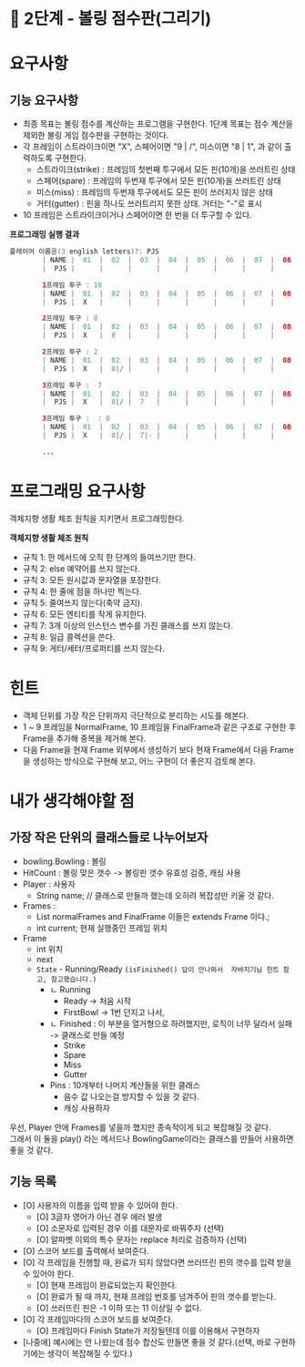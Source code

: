 # 🚀 2단계 - 볼링 점수판(그리기)

# 요구사항
## 기능 요구사항
* 최종 목표는 볼링 점수를 계산하는 프로그램을 구현한다. 1단계 목표는 점수 계산을 제외한 볼링 게임 점수판을 구현하는 것이다.
* 각 프레임이 스트라이크이면 "X", 스페어이면 "9 | /", 미스이면 "8 | 1", 과 같이 출력하도록 구현한다.
  * 스트라이크(strike) : 프레임의 첫번째 투구에서 모든 핀(10개)을 쓰러트린 상태
  * 스페어(spare) : 프레임의 두번재 투구에서 모든 핀(10개)을 쓰러트린 상태
  * 미스(miss) : 프레임의 두번재 투구에서도 모든 핀이 쓰러지지 않은 상태
  * 거터(gutter) : 핀을 하나도 쓰러트리지 못한 상태. 거터는 "-"로 표시
* 10 프레임은 스트라이크이거나 스페어이면 한 번을 더 투구할 수 있다.

**프로그래밍 실행 결과**
```java
플레이어 이름은(3 english letters)?: PJS
        | NAME |  01  |  02  |  03  |  04  |  05  |  06  |  07  |  08  |  09  |  10  |
        |  PJS |      |      |      |      |      |      |      |      |      |      |

        1프레임 투구 : 10
        | NAME |  01  |  02  |  03  |  04  |  05  |  06  |  07  |  08  |  09  |  10  |
        |  PJS |  X   |      |      |      |      |      |      |      |      |      |

        2프레임 투구 : 8
        | NAME |  01  |  02  |  03  |  04  |  05  |  06  |  07  |  08  |  09  |  10  |
        |  PJS |  X   |  8   |      |      |      |      |      |      |      |      |

        2프레임 투구 : 2
        | NAME |  01  |  02  |  03  |  04  |  05  |  06  |  07  |  08  |  09  |  10  |
        |  PJS |  X   |  8|/ |      |      |      |      |      |      |      |      |

        3프레임 투구 :  7
        | NAME |  01  |  02  |  03  |  04  |  05  |  06  |  07  |  08  |  09  |  10  |
        |  PJS |  X   |  8|/ |  7   |      |      |      |      |      |      |      |

        3프레임 투구 :  : 0
        | NAME |  01  |  02  |  03  |  04  |  05  |  06  |  07  |  08  |  09  |  10  |
        |  PJS |  X   |  8|/ |  7|- |      |      |      |      |      |      |      |

        ...
```

# 프로그래밍 요구사항
객체지향 생활 체조 원칙을 지키면서 프로그래밍한다.

**객체지향 생활 체조 원칙**
* 규칙 1: 한 메서드에 오직 한 단계의 들여쓰기만 한다.
* 규칙 2: else 예약어를 쓰지 않는다.
* 규칙 3: 모든 원시값과 문자열을 포장한다.
* 규칙 4: 한 줄에 점을 하나만 찍는다.
* 규칙 5: 줄여쓰지 않는다(축약 금지).
* 규칙 6: 모든 엔티티를 작게 유지한다.
* 규칙 7: 3개 이상의 인스턴스 변수를 가진 클래스를 쓰지 않는다.
* 규칙 8: 일급 콜렉션을 쓴다.
* 규칙 9: 게터/세터/프로퍼티를 쓰지 않는다.

# 힌트
* 객체 단위를 가장 작은 단위까지 극단적으로 분리하는 시도를 해본다.
* 1 ~ 9 프레임을 NormalFrame, 10 프레임을 FinalFrame과 같은 구조로 구현한 후 Frame을 추가해 중복을 제거해 본다.
* 다음 Frame을 현재 Frame 외부에서 생성하기 보다 현재 Frame에서 다음 Frame을 생성하는 방식으로 구현해 보고, 어느 구현이 더 좋은지 검토해 본다.

# 내가 생각해야할 점
## 가장 작은 단위의 클래스들로 나누어보자

* bowling.Bowling : 볼링
* HitCount : 볼링 맞은 갯수 -> 볼링핀 갯수 유효성 검증, 캐싱 사용
* Player : 사용자
  * String name; // 클래스로 만들까 했는데 오히려 복잡성만 키울 것 같다.
* Frames :
  * List<Frame> normalFrames and FinalFrame 이들은 extends Frame 이다.;
  * int current; 현재 실행중인 프레임 위치
* Frame
  * int 위치
  * next
  * `State` - Running/Ready `(isFinished() 답이 안나와서  자바지기님 힌트 참고, 참고했습니다.) `
    * ㄴ Running
      * Ready -> 처음 시작
      * FirstBowl -> 1번 던지고 나서,
    * ㄴ Finished : 이 부분을 열거형으로 하려했지만, 로직이 너무 달라서 실패 -> 클래스로 만들 예정
      * Strike
      * Spare
      * Miss
      * Gutter
    * Pins : 10개부터 나머지 계산들을 위한 클래스
      * 음수 값 나오는걸 방지할 수 있을 것 같다.
      * 캐싱 사용하자

우선, Player 안에 Frames를 넣을까 했지만 종속적이게 되고 복잡해질 것 같다.      
그래서 이 둘을 play() 라는 메서드나 BowlingGame이라는 클래스를 만들어 사용하면 좋을 것 같다.
## 기능 목록
* [O] 사용자의 이름을 입력 받을 수 있어야 한다.
  * [O] 3글자 영어가 아닌 경우 에러 발생
  * [O] 소문자로 입력된 경우 이를 대문자로 바꿔주자 (선택)
  * [O] 알파벳 이외의 특수 문자는 replace 처리로 검증하자 (선택)
* [O] 스코어 보드를 출력해서 보여준다.     
* [O] 각 프레임을 진행할 때, 완료가 되지 않았다면 쓰러뜨린 핀의 갯수를 입력 받을 수 있어야 한다.
  * [O] 현재 프레임이 완료되었는지 확인한다.
  * [O] 완료가 될 때 까지, 현재 프레임 번호를 넘겨주어 핀의 갯수를 받는다.
  * [O] 쓰러뜨린 핀은 -1 이하 또는 11 이상일 수 없다.
* [O] 각 프레임마다의 스코어 보드를 보여준다.    
  * [O] 프레임마다 Finish State가 저장될텐데 이를 이용해서 구현하자
* [나중에] 예시에는 안 나왔는데 점수 합산도 만들면 좋을 것 같다.(선택, 바로 구현하기에는 생각이 복잡해질 수 있다.)   


